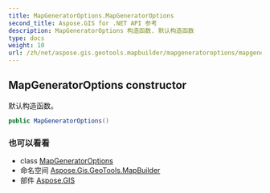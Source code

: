 ```yaml
---
title: MapGeneratorOptions.MapGeneratorOptions
second_title: Aspose.GIS for .NET API 参考
description: MapGeneratorOptions 构造函数. 默认构造函数
type: docs
weight: 10
url: /zh/net/aspose.gis.geotools.mapbuilder/mapgeneratoroptions/mapgeneratoroptions/
---
```

## MapGeneratorOptions constructor

默认构造函数。

```csharp
public MapGeneratorOptions()
```

### 也可以看看

* class [MapGeneratorOptions](../)
* 命名空间 [Aspose.Gis.GeoTools.MapBuilder](../../mapgeneratoroptions/)
* 部件 [Aspose.GIS](../../../)


